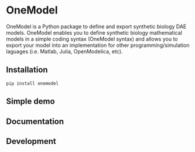 # OneModel

OneModel is a Python package to define and export synthetic biology DAE models. OneModel enables you to define synthetic biology mathematical models in a simple coding syntax (OneModel syntax) and allows you to export your model into an implementation for other programming/simulation laguages (i.e. Matlab, Julia, OpenModelica, etc).

## Installation

```
pip install onemodel
```

## Simple demo

## Documentation

## Development

